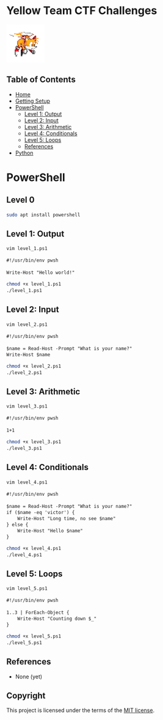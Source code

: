 # Yellow Team CTF Challenges
![yellow.gif](/_misc/yellow.gif)

## Table of Contents
* [Home](/README.md)
* [Getting Setup](/_misc/getting_setup.md)
* [PowerShell](/PowerShell/README.md)
    * [Level 1: Output](#level-1-output)
    * [Level 2: Input](#level-2-input)
    * [Level 3: Arithmetic](#level-3-arithmetic)
    * [Level 4: Conditionals](#level-4-conditionals)
    * [Level 5: Loops](#level-5-loops)
    * [References](#references)
* [Python](/Python/README.md)

# PowerShell
## Level 0
```bash
sudo apt install powershell
```

## Level 1: Output
```bash
vim level_1.ps1
```
```pwsh
#!/usr/bin/env pwsh

Write-Host "Hello world!"
```
```bash
chmod +x level_1.ps1
./level_1.ps1
```

## Level 2: Input
```bash
vim level_2.ps1
```
```pwsh
#!/usr/bin/env pwsh

$name = Read-Host -Prompt "What is your name?"
Write-Host $name
```
```bash
chmod +x level_2.ps1
./level_2.ps1
```

## Level 3: Arithmetic
```bash
vim level_3.ps1
```
```pwsh
#!/usr/bin/env pwsh

1+1
```
```bash
chmod +x level_3.ps1
./level_3.ps1
```

## Level 4: Conditionals
```bash
vim level_4.ps1
```
```pwsh
#!/usr/bin/env pwsh

$name = Read-Host -Prompt "What is your name?"
if ($name -eq 'victor') {
    Write-Host "Long time, no see $name"
} else {
    Write-Host "Hello $name"
}
```
```bash
chmod +x level_4.ps1
./level_4.ps1
```

## Level 5: Loops
```bash
vim level_5.ps1
```
```pwsh
#!/usr/bin/env pwsh

1..3 | ForEach-Object {
    Write-Host "Counting down $_"
}
```
```bash
chmod +x level_5.ps1
./level_5.ps1
```

## References
* None (yet)

## Copyright
This project is licensed under the terms of the [MIT license](/_misc/LICENSE).
